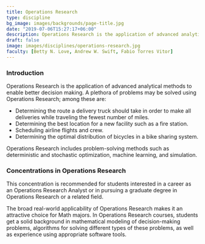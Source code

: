 ```yaml
---
title: Operations Research
type: discipline
bg_image: images/backgrounds/page-title.jpg
date: "2019-07-06T15:27:17+06:00"
description: Operations Research is the application of advanced analytical methods to enable better decision making.
draft: false
image: images/disciplines/operations-research.jpg
faculty: [Betty N. Love, Andrew W. Swift, Fabio Torres Vitor]
---
```


### Introduction

Operations Research is the application of advanced analytical methods to enable better decision making. A plethora of problems may be solved using Operations Research; among these are:

- Determining the route a delivery truck should take in order to make all deliveries while traveling the fewest number of miles.
- Determining the best location for a new facility such as a fire station.
- Scheduling airline flights and crew.
- Determining the optimal distribution of bicycles in a bike sharing system.

Operations Research includes problem-solving methods such as deterministic and stochastic optimization, machine learning, and simulation.

### Concentrations in Operations Research

This concentration is recommended for students interested in a career as an Operations Research Analyst or in pursuing a graduate degree in Operations Research or a related field.

The broad real-world applicability of Operations Research makes it an attractive choice for Math majors. In Operations Research courses, students get a solid background in mathematical modeling of decision-making problems, algorithms for solving different types of these problems, as well as experience using appropriate software tools.
